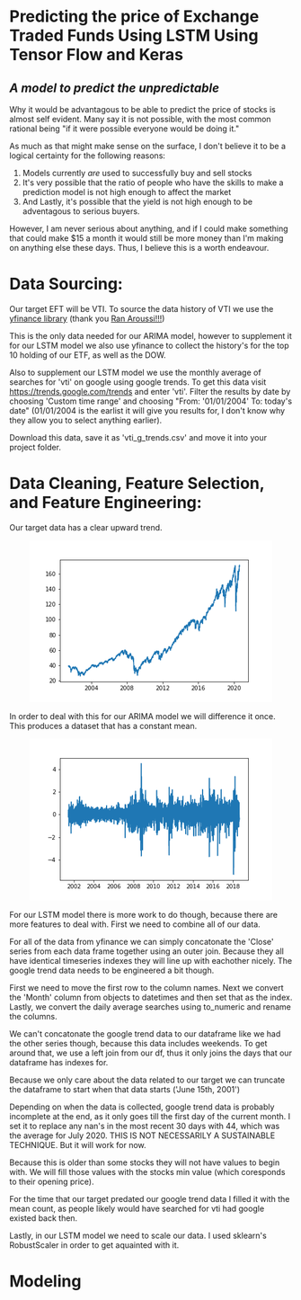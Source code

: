 # Predicting the price of Exchange Traded Funds Using LSTM Using Tensor Flow and Keras

## <em>A model to predict the unpredictable</em>

Why it would be advantagous to be able to predict the price of stocks is almost self evident. Many say it is not possible, with the most common rational being "if it were possible everyone would be doing it."

As much as that might make sense on the surface, I don't believe it to be a logical certainty for the following reasons:

<ol>
<li>Models currently <em>are</em> used to successfully buy and sell stocks</li> 
<li>It's very possible that the ratio of people who have the skills to make a prediction model is not high enough to affect the market</li>
<li>And Lastly, it's possible that the yield is not high enough to be adventagous to serious buyers.</li>
</ol>

However, I am never serious about anything, and if I could make something that could make \$15 a month it would still be more money than I'm making on anything else these days. Thus, I believe this is a worth endeavour.

# Data Sourcing:

Our target EFT will be VTI. To source the data history of VTI we use the [yfinance library](https://pypi.org/project/yfinance/) (thank you [Ran Aroussi!!!](https://pypi.org/user/ranaroussi/))

This is the only data needed for our ARIMA model, however to supplement it for our LSTM model we also use yfinance to collect the history's for the top 10 holding of our ETF, as well as the DOW.

Also to supplement our LSTM model we use the monthly average of searches for 'vti' on google using google trends. To get this data visit https://trends.google.com/trends and enter 'vti'. Filter the results by date by choosing 'Custom time range' and choosing "From: '01/01/2004' To: today's date" (01/01/2004 is the earlist it will give you results for, I don't know why they allow you to select anything earlier).

Download this data, save it as 'vti_g_trends.csv' and move it into your project folder.

# Data Cleaning, Feature Selection, and Feature Engineering:

Our target data has a clear upward trend.

<p align='center'>
<img src='images/vti_trend.png'>
</p>

In order to deal with this for our ARIMA model we will difference it once. This produces a dataset that has a constant mean.

<p align='center'>
<img src='images/train_diff.png'>
</p>

For our LSTM model there is more work to do though, because there are more features to deal with. First we need to combine all of our data.

For all of the data from yfinance we can simply concatonate the 'Close' series from each data frame together using an outer join. Because they all have identical timeseries indexes they will line up with eachother nicely. The google trend data needs to be engineered a bit though.

First we need to move the first row to the column names. Next we convert the 'Month' column from objects to datetimes and then set that as the index. Lastly, we convert the daily average searches using to_numeric and rename the columns.

We can't concatonate the google trend data to our dataframe like we had the other series though, because this data includes weekends. To get around that, we use a left join from our df, thus it only joins the days that our dataframe has indexes for.

Because we only care about the data related to our target we can truncate the dataframe to start when that data starts ('June 15th, 2001')

Depending on when the data is collected, google trend data is probably incomplete at the end, as it only goes till the first day of the current month. I set it to replace any nan's in the most recent 30 days with 44, which was the average for July 2020. THIS IS NOT NECESSARILY A SUSTAINABLE TECHNIQUE. But it will work for now.

Because this is older than some stocks they will not have values to begin with. We will fill those values with the stocks min value (which coresponds to their opening price).

For the time that our target predated our google trend data I filled it with the mean count, as people likely would have searched for vti had google existed back then.

Lastly, in our LSTM model we need to scale our data. I used sklearn's RobustScaler in order to get aquainted with it.

# Modeling
